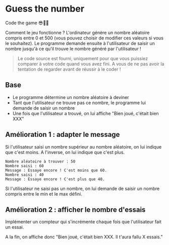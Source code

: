 # Guess the number

Code the game 😎👩‍💻

Comment le jeu fonctionne ? L'ordinateur génère un nombre aléatoire compris entre 0 et 500 (vous pouvez choisir de modifier ces valeurs si vous le souhaitez). Le programme demande ensuite à l'utilisateur de saisir un nombre jusqu'à ce qu'il trouve le nombre généré par l'utilisateur !

> Le code source est fourni, uniquement pour que vous puissiez comparer à votre code quand vous avez fini. A vous de ne pas avoir la tentation de regarder avant de réussir à le coder !

## Base

- Le programme détermine un nombre aléatoire à deviner
- Tant que l'utilisateur ne trouve pas ce nombre, le programme lui demande de saisir un nombre
- Une fois que l'utilisateur a trouvé, on lui affiche "Bien joué, c'était bien XXX"

## Amélioration 1 : adapter le message

Si l'utilisateur saisi un nombre supérieur au nombre aléatoire, on lui indique que c'est moins. A l'inverse, on lui indique que c'est plus.

    Nombre aléatoire à trouver : 50 
    Nombre saisi : 60 
    Message : Essaye encore ! C'est moins que 60. 
    Nombre saisi : 40 
    Message : Essaye encore ! C'est plus que 40.

 Si l'utilisateur ne saisi pas un nombre, on lui demande de saisir un nombre compris entre le min et le max défini.

## Amélioration 2 : afficher le nombre d'essais

Implémenter un compteur qui s'incrémente chaque fois que l'utilisateur fait un essai.

A la fin, on affiche donc "Bien joué, c'était bien XXX. Il t'aura fallu X essais."
<!--stackedit_data:
eyJoaXN0b3J5IjpbMTg2Nzg0MzczN119
-->